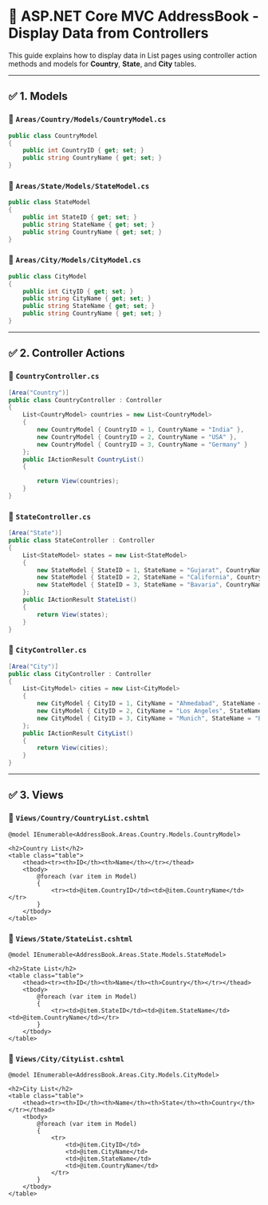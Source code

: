 # 📘 ASP.NET Core MVC AddressBook - Display Data from Controllers

This guide explains how to display data in List pages using controller action methods and models for **Country**, **State**, and **City** tables.

---

## ✅ 1. Models

### 📁 `Areas/Country/Models/CountryModel.cs`
```csharp
public class CountryModel
{
    public int CountryID { get; set; }
    public string CountryName { get; set; }
}
```

### 📁 `Areas/State/Models/StateModel.cs`
```csharp
public class StateModel
{
    public int StateID { get; set; }
    public string StateName { get; set; }
    public string CountryName { get; set; }
}
```

### 📁 `Areas/City/Models/CityModel.cs`
```csharp
public class CityModel
{
    public int CityID { get; set; }
    public string CityName { get; set; }
    public string StateName { get; set; }
    public string CountryName { get; set; }
}
```

---

## ✅ 2. Controller Actions

### 📁 `CountryController.cs`
```csharp
[Area("Country")]
public class CountryController : Controller
{
    List<CountryModel> countries = new List<CountryModel>
    {
        new CountryModel { CountryID = 1, CountryName = "India" },
        new CountryModel { CountryID = 2, CountryName = "USA" },
        new CountryModel { CountryID = 3, CountryName = "Germany" }
    };
    public IActionResult CountryList()
    {

        return View(countries);
    }
}
```

### 📁 `StateController.cs`
```csharp
[Area("State")]
public class StateController : Controller
{
    List<StateModel> states = new List<StateModel>
    {
        new StateModel { StateID = 1, StateName = "Gujarat", CountryName = "India" },
        new StateModel { StateID = 2, StateName = "California", CountryName = "USA" },
        new StateModel { StateID = 3, StateName = "Bavaria", CountryName = "Germany" }
    };
    public IActionResult StateList()
    {
        return View(states);
    }
}
```

### 📁 `CityController.cs`
```csharp
[Area("City")]
public class CityController : Controller
{
    List<CityModel> cities = new List<CityModel>
    {
        new CityModel { CityID = 1, CityName = "Ahmedabad", StateName = "Gujarat", CountryName = "India" },
        new CityModel { CityID = 2, CityName = "Los Angeles", StateName = "California", CountryName = "USA" },
        new CityModel { CityID = 3, CityName = "Munich", StateName = "Bavaria", CountryName = "Germany" }
    };
    public IActionResult CityList()
    {
        return View(cities);
    }
}
```

---

## ✅ 3. Views

### 📄 `Views/Country/CountryList.cshtml`
```cshtml
@model IEnumerable<AddressBook.Areas.Country.Models.CountryModel>

<h2>Country List</h2>
<table class="table">
    <thead><tr><th>ID</th><th>Name</th></tr></thead>
    <tbody>
        @foreach (var item in Model)
        {
            <tr><td>@item.CountryID</td><td>@item.CountryName</td></tr>
        }
    </tbody>
</table>
```

### 📄 `Views/State/StateList.cshtml`
```cshtml
@model IEnumerable<AddressBook.Areas.State.Models.StateModel>

<h2>State List</h2>
<table class="table">
    <thead><tr><th>ID</th><th>Name</th><th>Country</th></tr></thead>
    <tbody>
        @foreach (var item in Model)
        {
            <tr><td>@item.StateID</td><td>@item.StateName</td><td>@item.CountryName</td></tr>
        }
    </tbody>
</table>
```

### 📄 `Views/City/CityList.cshtml`
```cshtml
@model IEnumerable<AddressBook.Areas.City.Models.CityModel>

<h2>City List</h2>
<table class="table">
    <thead><tr><th>ID</th><th>Name</th><th>State</th><th>Country</th></tr></thead>
    <tbody>
        @foreach (var item in Model)
        {
            <tr>
                <td>@item.CityID</td>
                <td>@item.CityName</td>
                <td>@item.StateName</td>
                <td>@item.CountryName</td>
            </tr>
        }
    </tbody>
</table>
```



